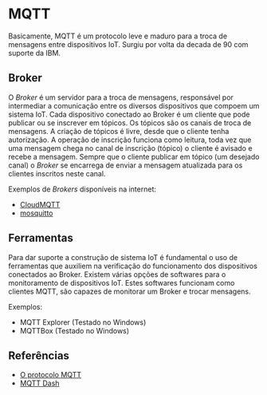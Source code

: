 # MQTT

Basicamente, MQTT é um protocolo leve e maduro para a troca de mensagens entre dispositivos IoT. Surgiu por volta da decada de 90 com suporte da IBM. 

## Broker 

O _Broker_ é um servidor para a troca de mensagens, responsável por intermediar a comunicação entre os diversos dispositivos que compoem um sistema IoT. Cada dispositivo conectado ao Broker é um cliente que pode publicar ou se inscrever em tópicos. Os tópicos são os canais de troca de mensagens. A criação de tópicos é livre, desde que o cliente tenha autorização. A operação de inscrição funciona como leitura, toda vez que uma mensagem chega no canal de inscrição (tópico) o cliente é avisado e recebe a mensagem. Sempre que o cliente publicar em tópico (um desejado canal) o _Broker_ se encarrega de enviar a mensagem atualizada para os clientes inscritos neste canal. 

Exemplos de _Brokers_ disponíveis na internet: 
* [CloudMQTT](https://cloudmqtt.com)
* [mosquitto](https://test.mosquitto.org/)

## Ferramentas 

Para dar suporte a construção de sistema IoT é fundamental o uso de ferramentas que auxiliem na verificação do funcionamento dos dispositivos conectados ao Broker. Existem várias opções de softwares para o monitoramento de dispositivos IoT. Estes softwares funcionam como clientes MQTT, são capazes de monitorar um Broker e trocar mensagens. 

Exemplos:
* MQTT Explorer (Testado no Windows) 
* MQTTBox (Testado no Windows) 

## Referências 
* [O protocolo MQTT](https://www.gta.ufrj.br/ensino/eel878/redes1-2018-1/trabalhos-vf/mqtt/) 
* [MQTT Dash](https://play.google.com/store/apps/details?id=net.routix.mqttdash)
